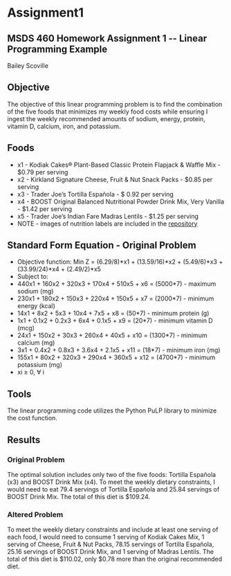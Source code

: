 # Assignment1
## MSDS 460 Homework Assignment 1 -- Linear Programming Example 
Bailey Scoville

## Objective
The objective of this linear programming problem is to find the combination of the five foods that minimizes my weekly food costs while ensuring I ingest the weekly recommended amounts of sodium, energy, protein, vitamin D, calcium, iron, and potassium.

## Foods
 - x1 - Kodiak Cakes® Plant-Based Classic Protein Flapjack & Waffle Mix - $0.79 per serving
 - x2 - Kirkland Signature Cheese, Fruit & Nut Snack Packs - $0.85 per serving
 - x3 - Trader Joe’s Tortilla Española - $ 0.92 per serving
 - x4 - BOOST Original Balanced Nutritional Powder Drink Mix, Very Vanilla - $1.42 per serving
 - x5 - Trader Joe’s Indian Fare Madras Lentils - $1.25 per serving
 - NOTE - images of nutrition labels are included in the [repository](https://github.com/bscov/Assignment1)

## Standard Form Equation - Original Problem
 - Objective function: Min Z = (6.29/8)*x1 + (13.59/16)*x2 + (5.49/6)*x3 + (33.99/24)*x4 + (2.49/2)*x5
 - Subject to:
 - 440x1 + 160x2 + 320x3 + 170x4 + 510x5 + x6 = (5000*7) - maximum sodium (mg)
 - 230x1 + 180x2 + 150x3 + 220x4 + 150x5 + x7 = (2000*7) - minimum energy (kcal)
 - 14x1 + 8x2 + 5x3 + 10x4 + 7x5 + x8 = (50*7) - minimum protein (g)
 - 1x1 + 0.1x2 + 0.2x3 + 6x4 + 0.1x5 + x9 = (20*7) - minimum vitamin D (mcg)
 - 24x1 + 150x2 + 30x3 + 260x4 + 40x5 + x10 = (1300*7) - minimum calcium (mg)
 - 3x1 + 0.4x2 + 0.8x3 + 3.6x4 + 2.1x5 + x11 = (18*7) - minimum iron (mg)
 - 155x1 + 80x2 + 320x3 + 290x4 + 360x5 + x12 = (4700*7) - minimum potassium (mg)
 - xi ≥ 0, ∀ i

## Tools
The linear programming code utilizes the Python PuLP library to minimize the cost function.

## Results
### Original Problem
The optimal solution includes only two of the five foods: Tortilla Española (x3) and BOOST Drink Mix (x4). To meet the weekly dietary constraints, I would need to eat 79.4 servings of Tortilla Española and 25.84 servings of BOOST Drink Mix. The total of this diet is $109.24. 

### Altered Problem
To meet the weekly dietary constraints and include at least one serving of each food, I would need to consume 1 serving of Kodiak Cakes Mix, 1 serving of Cheese, Fruit & Nut Packs, 78.15 servings of Tortilla Española, 25.16 servings of BOOST Drink Mix, and 1 serving of Madras Lentils. The total of this diet is $110.02, only $0.78 more than the original recommended diet. 

